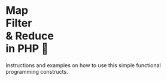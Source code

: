# Map<br>Filter<br>& Reduce<br>in PHP 🐘

Instructions and examples on how to use this simple functional programming constructs.

